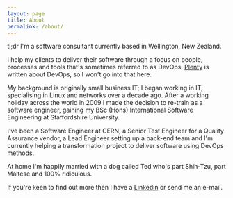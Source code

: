 ```yaml
---
layout: page
title: About
permalink: /about/
---
```


tl;dr I'm a software consultant currently based in Wellington, New Zealand.

I help my clients to deliver their software through a focus on people, processes and tools that's sometimes referred to as DevOps. [Plenty](https://devops-research.com/) is written about DevOps, so I won't go into that here.

My background is originally small business IT; I began working in IT, specialising in Linux and networks over a decade ago. After a working holiday across the world in 2009 I made the decision to re-train as a software engineer, gaining my BSc (Hons) International Software Engineering at Staffordshire University.

I've been a Software Engineer at CERN, a Senior Test Engineer for a Quality Assurance vendor, a Lead Engineer setting up a back-end team and I'm currently helping a transformation project to deliver software using DevOps methods.

At home I'm happily married with a dog called Ted who's part Shih-Tzu, part Maltese and 100% ridiculous.

If you're keen to find out more then I have a [Linkedin](https://www.linkedin.com/in/ajamesbury/) or send me an e-mail.
